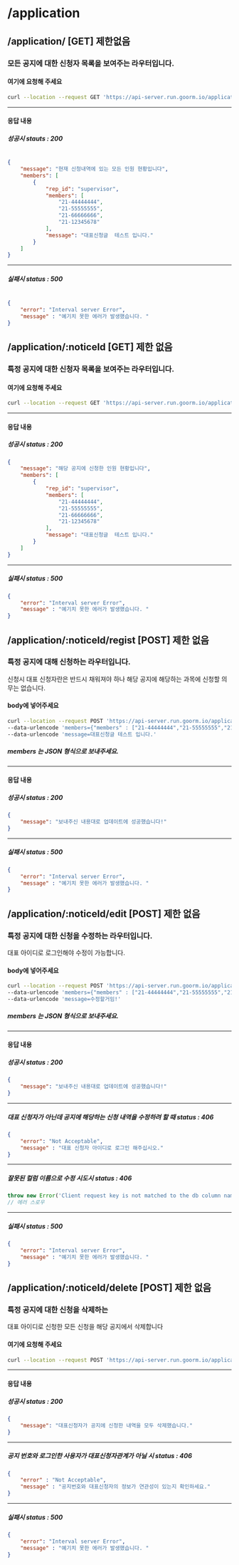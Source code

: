 # /application
## /application/ [GET] 제한없음
### 모든 공지에 대한 신청자 목록을 보여주는 라우터입니다.

#### 여기에 요청해 주세요
```bash
curl --location --request GET 'https://api-server.run.goorm.io/application/'
```

---
#### 응답 내용
##### 성공시 stauts : 200
```json

{
    "message": "현재 신청내역에 있는 모든 인원 현황입니다",
    "members": [
        {
            "rep_id": "supervisor",
            "members": [
                "21-44444444",
                "21-55555555",
                "21-66666666",
                "21-12345678"
            ],
            "message": "대표신청글  테스트 입니다."
        }
    ]
}
```

---

##### 실패시 status : 500
```json
    
{
    "error": "Interval server Error",
    "message" : "예기치 못한 에러가 발생했습니다. "
}
```

## /application/:noticeId [GET] 제한 없음
### 특정 공지에 대한 신청자 목록을 보여주는 라우터입니다.

#### 여기에 요청해 주세요
```bash
curl --location --request GET 'https://api-server.run.goorm.io/application/:noticeId'
```

---
#### 응답 내용
##### 성공시 status : 200
```json
{
    "message": "해당 공지에 신청한 인원 현황입니다",
    "members": [
        {
            "rep_id": "supervisor",
            "members": [
                "21-44444444",
                "21-55555555",
                "21-66666666",
                "21-12345678"
            ],
            "message": "대표신청글  테스트 입니다."
        }
    ]
}
```
---
##### 실패시 status : 500

```json
{
    "error": "Interval server Error",
    "message" : "예기치 못한 에러가 발생했습니다. "
}
```

## /application/:noticeId/regist [POST] 제한 없음
### 특정 공지에 대해 신청하는 라우터입니다.
신청시 대표 신청자란은 반드시 채워져야 하나 해당 공지에 해당하는 과목에 신청할 의무는 없습니다.

#### body에 넣어주세요
```bash
curl --location --request POST 'https://api-server.run.goorm.io/application/:noticeId/regist' \ 
--data-urlencode 'members={"members" : ["21-44444444","21-55555555","21-66666666","21-12345678"]}' \ 
--data-urlencode 'message=대표신청글 테스트 입니다.'
```
##### members 는 JSON 형식으로 보내주세요.
---
#### 응답 내용
##### 성공시 status : 200

```json
{
    "message": "보내주신 내용대로 업데이트에 성공했습니다!"
}
```
---
##### 실패시 status : 500

```json
{
    "error": "Interval server Error",
    "message" : "예기치 못한 에러가 발생했습니다. "
}
```
## /application/:noticeId/edit [POST] 제한 없음
### 특정 공지에 대한 신청을 수정하는 라우터입니다.

대표 아이디로 로그인해야 수정이 가능합니다.

#### body에 넣어주세요
```bash
curl --location --request POST 'https://api-server.run.goorm.io/application/i79Vu13SaLVshbY6/edit' \ 
--data-urlencode 'members={"members" : ["21-44444444","21-55555555","21-66666666","21-12345678"]}' \ 
--data-urlencode 'message=수정할거임!'
```
##### members 는 JSON 형식으로 보내주세요.
---
#### 응답 내용
##### 성공시 status : 200
```json
{
    "message": "보내주신 내용대로 업데이트에 성공했습니다!"
}
```
---
##### 대표 신청자가 아닌데 공지에 해당하는 신청 내역을 수정하려 할 때 status : 406

```json
{
	"error": "Not Acceptable",
	"message" : "대표 신청자 아이디로 로그인 해주십시오."
}
```
---
##### 잘못된 컬럼 이름으로 수정 시도시 status : 406

```js
throw new Error('Client request key is not matched to the db column name.');
// 에러 스로우
```
---
##### 실패시 status : 500

```json
{
    "error": "Interval server Error",
    "message" : "예기치 못한 에러가 발생했습니다. "
}
```
## /application/:noticeId/delete [POST] 제한 없음
### 특정 공지에 대한 신청을 삭제하는

대표 아이디로 신청한 모든 신청을 해당 공지에서 삭제합니다

#### 여기에 요청해 주세요
```bash
curl --location --request POST 'https://api-server.run.goorm.io/application/:noticeId/delete'
```
---
#### 응답 내용
##### 성공시 status : 200

```json
{
    "message": "대표신청자가 공지에 신청한 내역을 모두 삭제했습니다."
}

```
---
##### 공지 번호와 로그인한 사용자가 대표신청자관계가 아닐 시 status : 406

```json
{
    "error" : "Not Acceptable", 
    "message" : "공지번호와 대표신청자의 정보가 연관성이 있는지 확인하세요."
}
```
---
##### 실패시 status : 500

```json
{
    "error": "Interval server Error",
    "message" : "예기치 못한 에러가 발생했습니다. "
}
```
